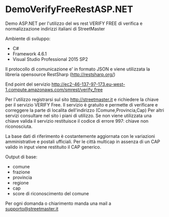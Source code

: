 # DemoVerifyFreeRestASP.NET
Demo ASP.NET per l'utilizzo del ws rest VERIFY FREE di verifica e normalizzazione indirizzi italiani di StreetMaster

Ambiente di sviluppo:
  - C#
  - Framework 4.6.1
  - Visual Studio Professional 2015 SP2
  
Il protocollo di comunicazione e' in formato JSON e viene utilizzata la libreria opensource RestSharp (http://restsharp.org/)

End point del servizio 
     http://ec2-46-137-97-173.eu-west-1.compute.amazonaws.com/smrest/verify_free
     
Per l'utilizzo registrarsi sul sito http://streetmaster.it e richiedere la chiave per il servizio VERIFY Free.
Il servizio è gratuito e permette di verificare e correggere la parte di localita dell'indirizzo (Comune,Provincia,Cap)
Per altri servizi consultare nel sito i piani di utilizzo.
Se non viene utilizzata una chiave valida il servizio restituisce il codice di errore 997: chiave non riconosciuta.

La base dati di riferimento è costantemente aggiornata con le variazioni amministrative e postali ufficiali.
Per le città multicap in assenza di un CAP valido in input viene restituito il CAP generico.

  Output di base: 
  - comune
  - frazione
  - provincia
  - regione
  - cap
  - score di riconoscimento del comune
    
Per ogni domanda o chiarimento manda una mail a supporto@streetmaster.it

